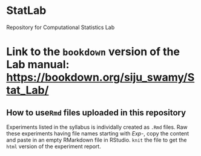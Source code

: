 # StatLab
Repository for Computational Statistics Lab

# Link to the `bookdown` version of the Lab manual: <https://bookdown.org/siju_swamy/Stat_Lab/>

## How to use`Rmd` files uploaded in this repository

Experiments listed in the syllabus is individally created as `.Rmd` files. Raw these experiments having file names starting with *Exp-*, copy the content and paste in an empty RMarkdown file in RStudio. `knit` the file to get the `html` version of the experiment report.
